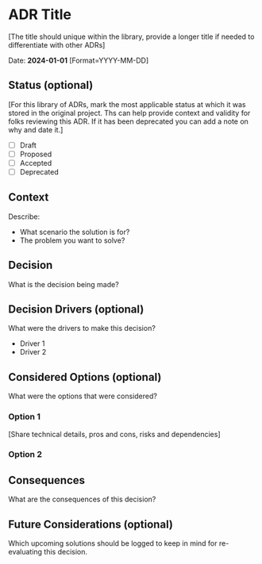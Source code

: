 # ADR Title

[The title should unique within the library, provide a longer title if needed to differentiate with other ADRs]

Date: **2024-01-01** [Format=YYYY-MM-DD]

## Status (optional)

[For this library of ADRs, mark the most applicable status at which it was stored in the original project. Ths can help provide context and validity for folks reviewing this ADR. If it has been deprecated you can add a note on why and date it.]

- [ ] Draft
- [ ] Proposed
- [ ] Accepted
- [ ] Deprecated

## Context

Describe:

- What scenario the solution is for?
- The problem you want to solve?

## Decision

What is the decision being made?

## Decision Drivers (optional)

What were the drivers to make this decision?

- Driver 1
- Driver 2

## Considered Options (optional)

What were the options that were considered?

### Option 1

[Share technical details, pros and cons, risks and dependencies]

### Option 2

## Consequences

What are the consequences of this decision?

## Future Considerations (optional)

Which upcoming solutions should be logged to keep in mind for re-evaluating this decision.
